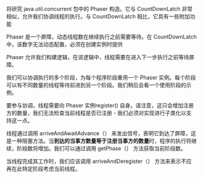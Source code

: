 将研究 java.util.concurrent 包中的 Phaser 构造。它与 CountDownLatch 非常相似，允许我们协调线程的执行。与 CountDownLatch 相比，它具有一些附加功能

Phaser 是一个屏障，动态线程数在继续执行之前需要等待。在 CountDownLatch 中，该数字无法动态配置，必须在创建实例时提供

Phaser 允许我们构建逻辑，在该逻辑中，线程需要在进入下一步执行之前等待屏障。

我们可以协调执行的多个阶段，为每个程序阶段重用一个 Phaser 实例。每个阶段可以有不同数量的线程等待前进到另一个阶段。我们稍后会看一个使用阶段的示例。

要参与协调，线程需要向 Phaser 实例register() 自身。请注意，这只会增加注册方的数量，我们无法检查当前线程是否已注册 - 我们必须对实现进行子类化以支持这一点。

线程通过调用 arriveAndAwaitAdvance（） 来发出信号，表明它到达了屏障，这是一种阻塞方法。当**到达的当事方数量等于注册当事方的数量**时，程序的执行将继续，阶段数将增加。我们可以通过调用 getPhase（） 方法获取当前阶段数。

当线程完成其工作时，我们应该调用 arriveAndDeregister（） 方法来表示不应再在此特定阶段考虑当前线程。

